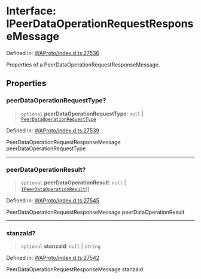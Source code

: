 # Interface: IPeerDataOperationRequestResponseMessage

Defined in: [WAProto/index.d.ts:27536](https://github.com/Fokusdotid/Baileys/blob/4aa08196a497251af5be42856601e02d8a85cce8/WAProto/index.d.ts#L27536)

Properties of a PeerDataOperationRequestResponseMessage.

## Properties

### peerDataOperationRequestType?

> `optional` **peerDataOperationRequestType**: `null` \| [`PeerDataOperationRequestType`](../enumerations/PeerDataOperationRequestType.md)

Defined in: [WAProto/index.d.ts:27539](https://github.com/Fokusdotid/Baileys/blob/4aa08196a497251af5be42856601e02d8a85cce8/WAProto/index.d.ts#L27539)

PeerDataOperationRequestResponseMessage peerDataOperationRequestType

***

### peerDataOperationResult?

> `optional` **peerDataOperationResult**: `null` \| [`IPeerDataOperationResult`](../namespaces/PeerDataOperationRequestResponseMessage/interfaces/IPeerDataOperationResult.md)[]

Defined in: [WAProto/index.d.ts:27545](https://github.com/Fokusdotid/Baileys/blob/4aa08196a497251af5be42856601e02d8a85cce8/WAProto/index.d.ts#L27545)

PeerDataOperationRequestResponseMessage peerDataOperationResult

***

### stanzaId?

> `optional` **stanzaId**: `null` \| `string`

Defined in: [WAProto/index.d.ts:27542](https://github.com/Fokusdotid/Baileys/blob/4aa08196a497251af5be42856601e02d8a85cce8/WAProto/index.d.ts#L27542)

PeerDataOperationRequestResponseMessage stanzaId
